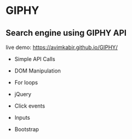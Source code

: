 # GIPHY

## Search engine using GIPHY API

live demo: https://avimkabir.github.io/GIPHY/

* Simple API Calls

* DOM Manipulation

* For loops

* jQuery

* Click events

* Inputs

* Bootstrap






